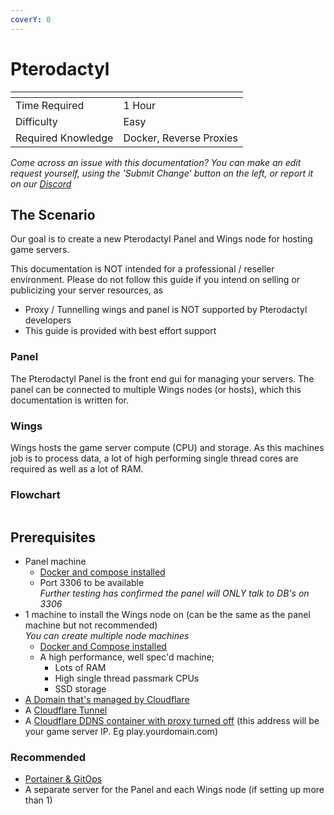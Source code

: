 ```yaml
---
coverY: 0
---
```


# Pterodactyl

<table data-view="cards"><thead><tr><th></th><th></th></tr></thead><tbody><tr><td>Time Required</td><td>1 Hour</td></tr><tr><td>Difficulty</td><td>Easy</td></tr><tr><td>Required Knowledge</td><td>Docker, Reverse Proxies</td></tr></tbody></table>

_Come across an issue with this documentation? You can make an edit request yourself, using the 'Submit Change' button on the left, or report it on our_ [_Discord_](https://discord.agamersgrind.com)

## The Scenario

Our goal is to create a new Pterodactyl Panel and Wings node for hosting game servers.

This documentation is NOT intended for a professional / reseller environment. Please do not follow this guide if you intend on selling or publicizing your server resources, as

* Proxy / Tunnelling wings and panel is NOT supported by Pterodactyl developers
* This guide is provided with best effort support

### Panel

The Pterodactyl Panel is the front end gui for managing your servers. The panel can be connected to multiple Wings nodes (or hosts), which this documentation is written for.

### Wings

Wings hosts the game server compute (CPU) and storage. As this machines job is to process data, a lot of high performing single thread cores are required as well as a lot of RAM.

### Flowchart

<figure><img src="https://4115153834-files.gitbook.io/~/files/v0/b/gitbook-x-prod.appspot.com/o/spaces%2F6s9LbmHPE41U6jxE7Mp6%2Fuploads%2FLIrMkgJVCxZY3X6E6Z20%2Ffile.excalidraw.svg?alt=media&#x26;token=492c8a46-ed18-4945-a4b2-b34ff40cbdf4" alt=""><figcaption></figcaption></figure>

## Prerequisites

* Panel machine
  * [Docker and compose installed](https://docs.docker.com/engine/install/ubuntu/)
  * Port 3306 to be available\
    _Further testing has confirmed the panel will ONLY talk to DB's on 3306_
* 1 machine to install the Wings node on (can be the same as the panel machine but not recommended)\
  _You can create multiple node machines_
  * [Docker and Compose installed](https://docs.docker.com/engine/install/ubuntu/)
  * A high performance, well spec'd machine;
    * Lots of RAM
    * High single thread passmark CPUs
    * SSD storage
* [A Domain that's managed by Cloudflare](../cloudflare/domains.md)
* A [Cloudflare Tunnel](../cloudflare/tunnel/)
* A [Cloudflare DDNS container with proxy turned off](../cloudflare/dynamic-dns.md) (this address will be your game server IP. Eg play.yourdomain.com)

### Recommended

* [Portainer & GitOps](../portainer-and-gitops/)
* A separate server for the Panel and each Wings node (if setting up more than 1)
